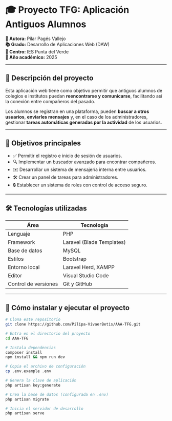 # 🎓 Proyecto TFG: Aplicación Antiguos Alumnos

**👤 Autora:** Pilar Pagés Vallejo  
**📚 Grado:** Desarrollo de Aplicaciones Web (DAW)  
**🏫 Centro:** IES Punta del Verde  
**📅 Año académico:** 2025  


---

## 🧩 Descripción del proyecto

Esta aplicación web tiene como objetivo permitir que antiguos alumnos de colegios e institutos puedan **reencontrarse y comunicarse**, facilitando así la conexión entre compañeros del pasado.

Los alumnos se registran en una plataforma, pueden **buscar a otros usuarios**, **enviarles mensajes** y, en el caso de los administradores, gestionar **tareas automáticas generadas por la actividad** de los usuarios.

---

## 🎯 Objetivos principales

- ✅ Permitir el registro e inicio de sesión de usuarios.
- 🔍 Implementar un buscador avanzado para encontrar compañeros.
- ✉️ Desarrollar un sistema de mensajería interna entre usuarios.
- 🛠️ Crear un panel de tareas para administradores.
- 🔒 Establecer un sistema de roles con control de acceso seguro.

---

## 🛠️ Tecnologías utilizadas

| Área           | Tecnología                            |
|----------------|----------------------------------------|
| Lenguaje       | PHP                                    |
| Framework      | Laravel (Blade Templates)              |
| Base de datos  | MySQL                                  |
| Estilos        | Bootstrap                              |
| Entorno local  | Laravel Herd, XAMPP                    |
| Editor         | Visual Studio Code                     |
| Control de versiones | Git y GitHub                    |

---

## 🚀 Cómo instalar y ejecutar el proyecto

```bash
# Clona este repositorio
git clone https://github.com/Pilipa-VivaerBetis/AAA-TFG.git

# Entra en el directorio del proyecto
cd AAA-TFG

# Instala dependencias
composer install
npm install && npm run dev

# Copia el archivo de configuración
cp .env.example .env

# Genera la clave de aplicación
php artisan key:generate

# Crea la base de datos (configurada en .env)
php artisan migrate

# Inicia el servidor de desarrollo
php artisan serve
